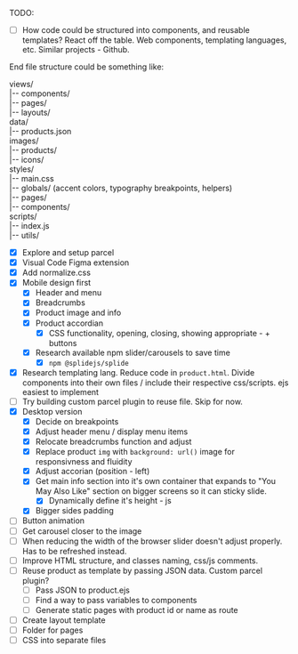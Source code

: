 TODO:

- [ ] How code could be structured into components, and reusable templates? React off the table. Web components, templating languages, etc. Similar projects - Github.

End file structure could be something like:

views/  
 |-- components/  
 |-- pages/  
 |-- layouts/  
data/  
 |-- products.json  
images/  
 |-- products/  
 |-- icons/  
styles/  
 |-- main.css  
 |-- globals/ (accent colors, typography breakpoints, helpers)  
 |-- pages/  
 |-- components/  
scripts/  
 |-- index.js  
 |-- utils/

- [x] Explore and setup parcel
- [x] Visual Code Figma extension
- [x] Add normalize.css
- [x] Mobile design first
  - [x] Header and menu
  - [x] Breadcrumbs
  - [x] Product image and info
  - [x] Product accordian
    - [x] CSS functionality, opening, closing, showing appropriate - + buttons
  - [x] Research available npm slider/carousels to save time
    - [x] `npm @splidejs/splide`
- [x] Research templating lang. Reduce code in `product.html`. Divide components into their own files / include their respective css/scripts. ejs easiest to implement
- [ ] Try building custom parcel plugin to reuse file. Skip for now.
- [x] Desktop version
  - [x] Decide on breakpoints
  - [x] Adjust header menu / display menu items
  - [x] Relocate breadcrumbs function and adjust
  - [x] Replace product `img` with `background: url()` image for responsivness and fluidity
  - [x] Adjust accorian (position - left)
  - [x] Get main info section into it's own container that expands to "You May Also Like" section on bigger screens so it can sticky slide.
    - [x] Dynamically define it's height - js
  - [x] Bigger sides padding
- [ ] Button animation
- [ ] Get carousel closer to the image
- [ ] When reducing the width of the browser slider doesn't adjust properly. Has to be refreshed instead.
- [ ] Improve HTML structure, and classes naming, css/js comments.
- [ ] Reuse product as template by passing JSON data. Custom parcel plugin?
  - [ ] Pass JSON to product.ejs
  - [ ] Find a way to pass variables to components
  - [ ] Generate static pages with product id or name as route
- [ ] Create layout template
- [ ] Folder for pages
- [ ] CSS into separate files
